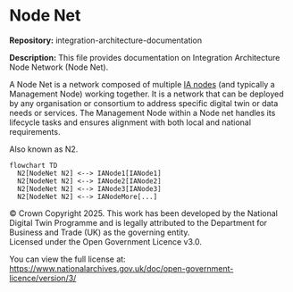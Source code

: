 # Node Net
**Repository:** integration-architecture-documentation 

**Description:** This file provides documentation on Integration Architecture Node Network (Node Net). 

<!-- SPDX-License-Identifier: OGL-UK-3.0 -->

A Node Net is a network composed of multiple [IA nodes](IANode/ia-node.md) (and typically a Management Node) working together. It is a network that can be deployed by any organisation or consortium to address specific digital twin or data needs or services. The Management Node within a Node net handles its lifecycle tasks and ensures alignment with both local and national requirements.

Also known as N2.

```mermaid
flowchart TD
  N2[NodeNet N2] <--> IANode1[IANode1]
  N2[NodeNet N2] <--> IANode2[IANode2]
  N2[NodeNet N2] <--> IANode3[IANode3]
  N2[NodeNet N2] <--> IANodeMore[...]
```

© Crown Copyright 2025. This work has been developed by the National Digital Twin Programme and is legally attributed to the Department for Business and Trade (UK) as the governing entity.  
Licensed under the Open Government Licence v3.0.  

You can view the full license at:  
https://www.nationalarchives.gov.uk/doc/open-government-licence/version/3/
